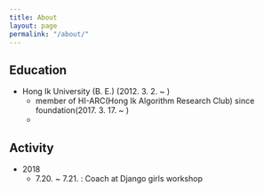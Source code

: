 ```yaml
---
title: About
layout: page
permalink: "/about/"
---
```


## Education
* Hong Ik University (B. E.) (2012. 3. 2. ~ )
	* member of HI-ARC(Hong Ik Algorithm Research Club) since foundation(2017. 3. 17. ~ )
	* 

## Activity
* 2018
	* 7.20. ~ 7.21. : Coach at Django girls workshop